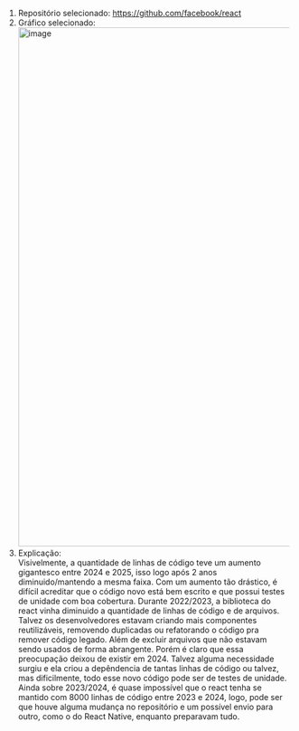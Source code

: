 1. Repositório selecionado: https://github.com/facebook/react
2. Gráfico selecionado:<br>
   <img width="777" height="918" alt="image" src="https://github.com/user-attachments/assets/db84cad0-f4ff-448c-a31a-961e9592738b" /><br>
4. Explicação: <br>
   Visivelmente, a quantidade de linhas de código teve um aumento gigantesco entre 2024 e 2025, isso logo após 2 anos diminuido/mantendo a mesma faixa.
   Com um aumento tão drástico, é difícil acreditar que o código novo está bem escrito e que possui testes de unidade com boa cobertura. Durante 2022/2023, a biblioteca do react vinha diminuido a quantidade de linhas de código e de arquivos. Talvez os desenvolvedores estavam criando mais componentes reutilizáveis, removendo duplicadas ou refatorando o código pra remover código legado. Além de excluir arquivos que não estavam sendo usados de forma abrangente. Porém é claro que essa preocupação deixou de existir em 2024. Talvez alguma necessidade surgiu e ela criou a depêndencia de tantas linhas de código ou talvez, mas dificilmente, todo esse novo código pode ser de testes de unidade. Ainda sobre 2023/2024, é quase impossível que o react tenha se mantido com 8000 linhas de código entre 2023 e 2024, logo, pode ser que houve alguma mudança no repositório e um possível envio para outro, como o do React Native, enquanto preparavam tudo.
